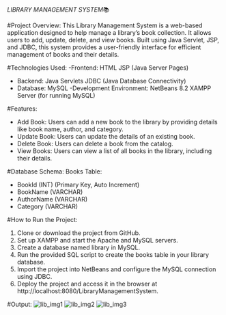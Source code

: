 *LIBRARY MANAGEMENT SYSTEM*📚

#Project Overview:
This Library Management System is a web-based application designed to help manage a library’s book collection. It allows users to add, update, delete, and view books. Built using Java Servlet, JSP, and JDBC, this system provides a user-friendly interface for efficient management of books and their details.


#Technologies Used:
 -Frontend:
   HTML
   JSP (Java Server Pages)
- Backend:
   Java Servlets
   JDBC (Java Database Connectivity)
- Database:
   MySQL
-Development Environment:
   NetBeans 8.2
   XAMPP Server (for running MySQL)

#Features:
- Add Book: Users can add a new book to the library by providing details like book name, author, and category.
- Update Book: Users can update the details of an existing book.
- Delete Book: Users can delete a book from the catalog.
- View Books: Users can view a list of all books in the library, including their details.

#Database Schema:
 Books Table:
  - BookId (INT) (Primary Key, Auto Increment)
  - BookName (VARCHAR)
  - AuthorName (VARCHAR)
  - Category (VARCHAR)

#How to Run the Project:
1. Clone or download the project from GitHub.
2. Set up XAMPP and start the Apache and MySQL servers.
3. Create a database named library in MySQL.
4. Run the provided SQL script to create the books table in your library database.
5. Import the project into NetBeans and configure the MySQL connection using JDBC.
6. Deploy the project and access it in the browser at http://localhost:8080/LibraryManagementSystem.

#Output:
![lib_img1](https://github.com/user-attachments/assets/cc532af2-4880-4517-87a8-bce808841e62)
![lib_img2](https://github.com/user-attachments/assets/1687aeaf-9528-4d71-b5d2-81c987840e41)
![lib_img3](https://github.com/user-attachments/assets/278ec3c0-68f2-4d1c-9075-b452faabfd71)

